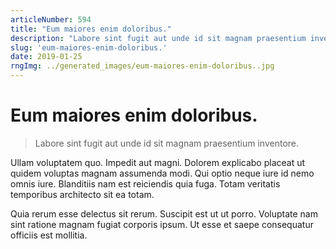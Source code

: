 ```yaml
---
articleNumber: 594
title: "Eum maiores enim doloribus."
description: "Labore sint fugit aut unde id sit magnam praesentium inventore."
slug: 'eum-maiores-enim-doloribus.'
date: 2019-01-25
rngImg: ../generated_images/eum-maiores-enim-doloribus..jpg
---
```


# Eum maiores enim doloribus.

> Labore sint fugit aut unde id sit magnam praesentium inventore.

Ullam voluptatem quo. Impedit aut magni. Dolorem explicabo placeat ut quidem voluptas magnam assumenda modi. Qui optio neque iure id nemo omnis iure. Blanditiis nam est reiciendis quia fuga. Totam veritatis temporibus architecto sit ea totam.
 Quia rerum esse delectus sit rerum. Suscipit est ut ut porro. Voluptate nam sint ratione magnam fugiat corporis ipsum. Ut esse et saepe consequatur officiis est mollitia.
